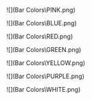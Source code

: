 ![](Bar Colors\PINK.png)

![](Bar Colors\BLUE.png)

![](Bar Colors\RED.png)

![](Bar Colors\GREEN.png)

![](Bar Colors\YELLOW.png)

![](Bar Colors\PURPLE.png)

![](Bar Colors\WHITE.png)
